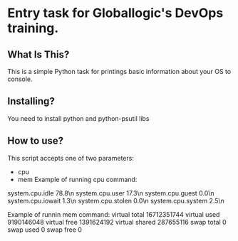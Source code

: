 Entry task for Globallogic's DevOps training.
==============================

What Is This?
-------------

This is a simple Python task for printings basic information about your OS to console.


Installing?
-------------

You need to install python and python-psutil libs

How to use?
-------------

This script accepts one of two parameters:
- cpu 
- mem
Example of running cpu command:

system.cpu.idle 78.8\n
system.cpu.user 17.3\n
system.cpu.guest 0.0\n
system.cpu.iowait 1.3\n
system.cpu.stolen 0.0\n
system.cpu.system 2.5\n

Example of runnin mem command:
virtual total 16712351744
virtual used 9190146048
virtual free 1391624192
virtual shared 287655116
swap total 0
swap used 0
swap free 0
